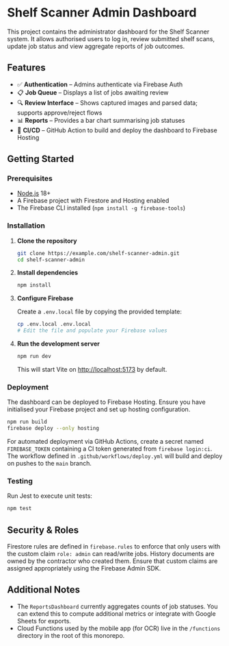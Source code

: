 # Shelf Scanner Admin Dashboard

This project contains the administrator dashboard for the Shelf Scanner system. It allows authorised users to log in, review submitted shelf scans, update job status and view aggregate reports of job outcomes.

## Features

- ✅ **Authentication** – Admins authenticate via Firebase Auth
- 📋 **Job Queue** – Displays a list of jobs awaiting review
- 🔍 **Review Interface** – Shows captured images and parsed data; supports approve/reject flows
- 📊 **Reports** – Provides a bar chart summarising job statuses
- 🚀 **CI/CD** – GitHub Action to build and deploy the dashboard to Firebase Hosting

## Getting Started

### Prerequisites

- [Node.js](https://nodejs.org/) 18+
- A Firebase project with Firestore and Hosting enabled
- The Firebase CLI installed (`npm install -g firebase-tools`)

### Installation

1. **Clone the repository**

   ```bash
   git clone https://example.com/shelf-scanner-admin.git
   cd shelf-scanner-admin
   ```

2. **Install dependencies**

   ```bash
   npm install
   ```

3. **Configure Firebase**

   Create a `.env.local` file by copying the provided template:

   ```bash
   cp .env.local .env.local
   # Edit the file and populate your Firebase values
   ```

4. **Run the development server**

   ```bash
   npm run dev
   ```

   This will start Vite on <http://localhost:5173> by default.

### Deployment

The dashboard can be deployed to Firebase Hosting. Ensure you have initialised your Firebase project and set up hosting configuration.

```bash
npm run build
firebase deploy --only hosting
```

For automated deployment via GitHub Actions, create a secret named `FIREBASE_TOKEN` containing a CI token generated from `firebase login:ci`. The workflow defined in `.github/workflows/deploy.yml` will build and deploy on pushes to the `main` branch.

### Testing

Run Jest to execute unit tests:

```bash
npm test
```

## Security & Roles

Firestore rules are defined in `firebase.rules` to enforce that only users with the custom claim `role: admin` can read/write jobs. History documents are owned by the contractor who created them. Ensure that custom claims are assigned appropriately using the Firebase Admin SDK.

## Additional Notes

- The `ReportsDashboard` currently aggregates counts of job statuses. You can extend this to compute additional metrics or integrate with Google Sheets for exports.
- Cloud Functions used by the mobile app (for OCR) live in the `/functions` directory in the root of this monorepo.
<!-- trigger CI -->
